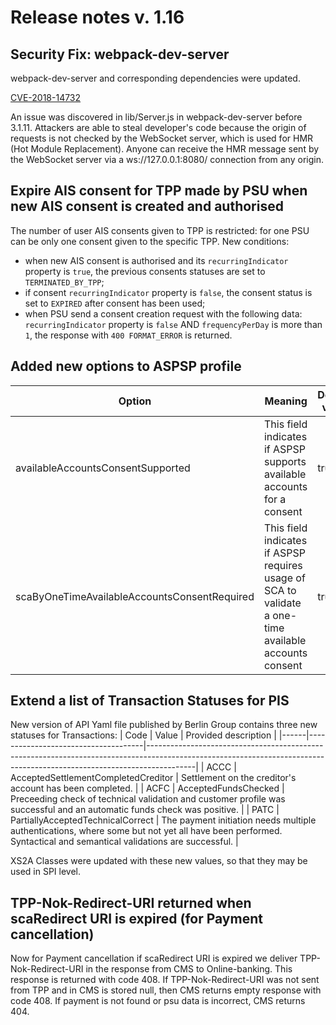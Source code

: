 # Release notes v. 1.16


## Security Fix:  webpack-dev-server
webpack-dev-server and corresponding dependencies were updated.

[CVE-2018-14732](https://nvd.nist.gov/vuln/detail/CVE-2018-14732)

An issue was discovered in lib/Server.js in webpack-dev-server before 3.1.11.
Attackers are able to steal developer's code because the origin of requests is not checked by the WebSocket server, which is used for HMR (Hot Module Replacement). Anyone can receive the HMR message sent by the WebSocket server via a ws://127.0.0.1:8080/ connection from any origin.

## Expire AIS consent for TPP made by PSU when new AIS consent is created and authorised
The number of user AIS consents given to TPP is restricted: for one PSU can be only one consent given to the specific TPP.
New conditions:
* when new AIS consent is authorised and its `recurringIndicator` property is `true`, the previous consents statuses are set to `TERMINATED_BY_TPP`;
* if consent `recurringIndicator` property is `false`, the consent status is set to `EXPIRED` after consent has been used;
* when PSU send a consent creation request with the following data: `recurringIndicator` property is `false` AND `frequencyPerDay` is more than `1`, 
the response with `400 FORMAT_ERROR` is returned.

## Added new options to ASPSP profile
| Option                                       | Meaning                                                                                                | Default value | 
|----------------------------------------------|--------------------------------------------------------------------------------------------------------|---------------|
| availableAccountsConsentSupported            | This field indicates if ASPSP supports available accounts for a consent                                | true          |
| scaByOneTimeAvailableAccountsConsentRequired | This field indicates if ASPSP requires usage of SCA to validate a one-time available accounts consent  | true          |

## Extend a list of Transaction Statuses for PIS
New version of API Yaml file published by Berlin Group contains three new statuses for Transactions:
| Code | Value                               | Provided description                                                                                                                                                   |
|------|-------------------------------------|------------------------------------------------------------------------------------------------------------------------------------------------------------------------|
| ACCC | AcceptedSettlementCompletedCreditor | Settlement on the creditor's account has been completed.                                                                                                               |
| ACFC | AcceptedFundsChecked                | Preceeding check of technical validation and customer profile was successful and an automatic funds check was positive.                                                |
| PATC | PartiallyAcceptedTechnicalCorrect   |  The payment initiation needs multiple authentications, where some but not yet all have been performed. Syntactical and semantical validations are successful.         |

XS2A Classes were updated with these new values, so that they may be used in SPI level.

## TPP-Nok-Redirect-URI returned when scaRedirect URI is expired (for Payment cancellation)
Now for Payment cancellation if scaRedirect URI is expired we deliver TPP-Nok-Redirect-URI in the response from CMS to Online-banking. This response is returned with code 408.
If TPP-Nok-Redirect-URI was not sent from TPP and in CMS is stored null, then CMS returns empty response with code 408. If payment is not found or psu data is incorrect, CMS returns 404. 
